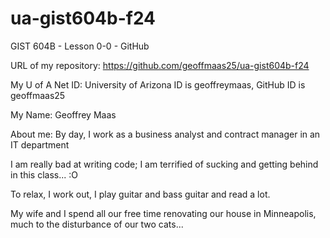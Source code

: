 # ua-gist604b-f24
GIST 604B - Lesson 0-0 - GitHub

URL of my repository: https://github.com/geoffmaas25/ua-gist604b-f24

My U of A Net ID: University of Arizona ID is geoffreymaas, GitHub ID is geoffmaas25

My Name: Geoffrey Maas

About me: By day, I work as a business analyst and contract manager in an IT department

I am really bad at writing code; I am terrified of sucking and getting behind in this class... :O

To relax, I work out, I play guitar and bass guitar and read a lot.

My wife and I spend all our free time renovating our house in Minneapolis, much to the disturbance of our two cats...
